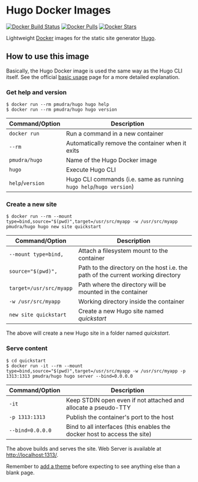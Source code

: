 # Hugo Docker Images

[![Docker Build Status](https://img.shields.io/docker/build/pmudra/hugo.svg)](https://hub.docker.com/r/pmudra/hugo/)
[![Docker Pulls](https://img.shields.io/docker/pulls/pmudra/hugo.svg)](https://hub.docker.com/r/pmudra/hugo/)
[![Docker Stars](https://img.shields.io/docker/stars/pmudra/hugo.svg)](https://hub.docker.com/r/pmudra/hugo/)

Lightweight [Docker](https://www.docker.com/) images for the static site generator [Hugo](https://gohugo.io/).

## How to use this image

Basically, the Hugo Docker image is used the same way as the Hugo CLI itself.
See the official [basic usage](https://gohugo.io/getting-started/usage/) page for a more detailed explanation.

### Get help and version

```
$ docker run --rm pmudra/hugo hugo help
$ docker run --rm pmudra/hugo hugo version
```

Command/Option   | Description
-----------------|------------
`docker run`     | Run a command in a new container
`--rm`           | Automatically remove the container when it exits
`pmudra/hugo`    | Name of the Hugo Docker image
`hugo`           | Execute Hugo CLI
`help`/`version` | Hugo CLI commands (i.e. same as running `hugo help`/`hugo version`)

### Create a new site

```
$ docker run --rm --mount type=bind,source="$(pwd)",target=/usr/src/myapp -w /usr/src/myapp pmudra/hugo hugo new site quickstart
```

Command/Option          | Description
------------------------|------------
`--mount type=bind,`    | Attach a filesystem mount to the container
`source="$(pwd)",`      | Path to the directory on the host i.e. the path of the current working directory
`target=/usr/src/myapp` | Path where the directory will be mounted in the container
`-w /usr/src/myapp`     | Working directory inside the container
`new site quickstart`   | Create a new Hugo site named *quickstart*

The above will create a new Hugo site in a folder named *quickstart*. 

### Serve content

```
$ cd quickstart
$ docker run -it --rm --mount type=bind,source="$(pwd)",target=/usr/src/myapp -w /usr/src/myapp -p 1313:1313 pmudra/hugo hugo server --bind=0.0.0.0
```

Command/Option   | Description
-----------------|------------
`-it`            | Keep STDIN open even if not attached and allocate a pseudo-TTY
`-p 1313:1313`   | Publish the container's port to the host
`--bind=0.0.0.0` | Bind to all interfaces (this enables the docker host to access the site)

The above builds and serves the site.
Web Server is available at [http://localhost:1313/](http://localhost:1313/).

Remember to [add a theme](https://gohugo.io/getting-started/quick-start/#step-3-add-a-theme) before expecting to see anything else than a blank page.
